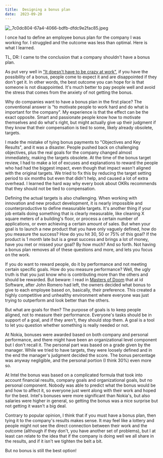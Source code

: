 ```yaml
---
title:  Designing a bonus plan
date:  2023-09-20
---
```


![_7c0dc804-67a4-4066-bdfb-dfdc9e2fac85.jpeg](https://res.craft.do/user/full/58e85b69-1aa6-c3c8-74ac-daf2b8beae9a/doc/4fab83cd-1510-479b-b0d8-08e82273822d/49E2EC9A-4C21-4935-80E3-DDA28C58AD78_2/1IC0nLyMvqnaU0CGlF3BwQapfLbrBzVbYw1x6yyFkaQz/_7c0dc804-67a4-4066-bdfb-dfdc9e2fac85.jpeg)
 
I once had to define an employee bonus plan for the company I was working for. I struggled and the outcome was less than optimal. Here is what I learned.

TL, DR: I came to the conclusion that a company shouldn't have a bonus plan. 

As put very well in ["It doesn't have to be crazy at work"](https://www.balenet.com/posts/it-doesnt-have-to-be-crazy-at-work/), if you have the possibility of a bonus, people come to expect it and are disappointed if they don't get it. In other words, the best outcome you can hope for is that someone is not disappointed. It's much better to pay people well and avoid the stress that comes from the anxiety of not getting the bonus.

Why do companies want to have a bonus plan in the first place? The conventional answer is "to motivate people to work hard and do what is important for the company".  My experience is that the effect can be the exact opposite. Smart and passionate people know how to motivate themselves and do what's right, but might actually give up their judgment if they know that their compensation is tied to some, likely already obsolete, targets.

I made the mistake of tying bonus payments to "Objectives and Key Results", and it was a disaster. People pushed back on challenging objectives, plus the real goals for the company changed almost immediately, making the targets obsolete. At the time of the bonus target review, I had to make a lot of excuses and explanations to reward the people who had had the biggest impact, even though that impact wasn't aligned with the original targets. We tried to fix this by reducing the target setting period to six months but even that didn't help, and caused a lot of extra overhead. I learned the hard way why every book about OKRs recommends that they should not be tied to compensation.

Defining the actual targets is also challenging. When working with innovation and new product development, it is nearly impossible and counterproductive to define measurable targets. It's another thing if your job entails doing something that is clearly measurable, like cleaning X square meters of a building's floor, or process a certain number of applications, or even achieving a certain amount of sales. But when your goal is to launch a new product that you have only vaguely defined, how do you measure the success? How do you hit 30, 50 or 75% of this goal? If the product is 1 month late but is a great success and brings a lot of money, have you met or missed your goal? By how much? And so forth. Not having a bonus plan removes all of these questions and more, and lets you focus on the work.

If you do want to reward people, do it by performance and not meeting certain specific goals. How do you measure performance? Well, the ugly truth is that you just know who is contributing more than the others and should be rewarded. But beware: I read in [Masters of Doom](https://en.wikipedia.org/wiki/Masters_of_Doom) that at id Software, after John Romero had left, the owners decided what bonus to give to each employee based on, basically, their preference. This created a highly competitive and unhealthy environment where everyone was just trying to outperform and look better than the others.

But what are goals for then? The purpose of goals is to keep people aligned, not to measure their performance. Everyone's tasks should be in support of a goal, and if they aren't, they should stop them. A goal is a tool to let you question whether something is really needed or not. 

At Nokia, bonuses were awarded based on both company and personal performance, and there might have been an organizational level component but I don't recall it. The personal part was based on a grade given by the manager. While we tried to have targets, they were loosely defined and in the end the manager's judgment decided the score. The bonus percentage was anyway negligible, and the personal portion (I think 30%) even more so.

At Intel the bonus was based on a complicated formula that took into account financial results, company goals and organizational goals, but no personal component. Nobody was able to predict what the bonus would be and how to affect it, so everyone just went along with their work and hoped for the best. Intel's bonuses were more significant than Nokia's, but also salaries were higher in general, so getting the bonus was a nice surprise but not getting it wasn't a big deal.

Contrary to popular opinion, I think that if you must have a bonus plan, then tying it to the company's results makes sense. It may feel like a lottery and people might not see the direct connection between their work and the outcome (although if they don't, you have another set of problems), but I at least can relate to the idea that if the company is doing well we all share in the results, and if it isn't we tighten the belt a bit.

But no bonus is still the best option!